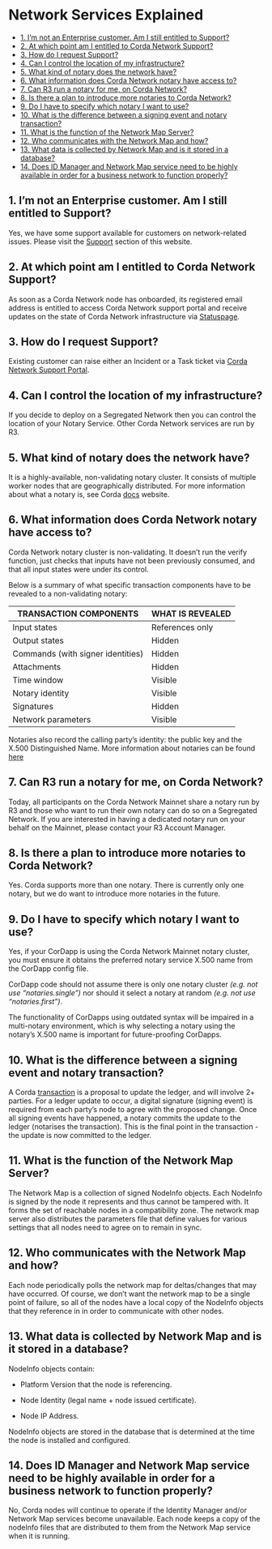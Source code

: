 # Network Services Explained

- [1. I’m not an Enterprise customer. Am I still entitled to Support?](#1-im-not-an-enterprise-customer-am-i-still-entitled-to-support)
- [2. At which point am I entitled to Corda Network Support?](#2-at-which-point-am-I-entitled-to-corda-network-support)
- [3. How do I request Support?](#3-how-do-i-request-support)
- [4. Can I control the location of my infrastructure?](#4-can-i-control-the-location-of-my-infrastructure)
- [5. What kind of notary does the network have?](#5-what-kind-of-notary-does-the-network-have)
- [6. What information does Corda Network notary have access to?](#6-what-information-does-corda-network-notary-have-access-to)
- [7. Can R3 run a notary for me, on Corda Network?](#7-can-r3-run-a-notary-for-me-on-corda-network)
- [8. Is there a plan to introduce more notaries to Corda Network?](#8-is-there-a-plan-to-introduce-more-notaries-to-corda-network)
- [9. Do I have to specify which notary I want to use?](#9-do-i-have-to-specify-which-notary-i-want-to-use)
- [10. What is the difference between a signing event and notary transaction?](#10-what-is-the-difference-between-a-signing-event-and-notary-transaction)
- [11. What is the function of the Network Map Server?](#11-what-is-the-function-of-the-network-map-server)
- [12. Who communicates with the Network Map and how?](#12-who-communicates-with-the-network-map-and-how)
- [13. What data is collected by Network Map and is it stored in a database?](#13-what-data-is-collected-by-network-map-and-is-it-stored-in-a-database)
- [14. Does ID Manager and Network Map service need to be highly available in order for a business network to function properly?](#14-does-id-manager-and-network-map-service-need-to-be-highly-available-in-order-for-a-business-network-to-function-properly)


## 1. I’m not an Enterprise customer. Am I still entitled to Support? 

Yes, we have some support available for customers on network-related issues. Please visit the [Support](https://corda.network/support/corda-network-support-service-handbook) section of this website.

## 2. At which point am I entitled to Corda Network Support? 

As soon as a Corda Network node has onboarded, its registered email address is entitled to access Corda Network support portal and receive updates on the state of Corda Network infrastructure via [Statuspage](https://corda-network.statuspage.io/access/login).

## 3. How do I request Support? 

Existing customer can raise either an Incident or a Task ticket via [Corda Network Support Portal](https://r3-cev.atlassian.net/servicedesk/customer/portal/7).


## 4. Can I control the location of my infrastructure? 

If you decide to deploy on a Segregated Network then you can control the location of your Notary Service. Other Corda Network services are run by R3.

## 5. What kind of notary does the network have?

It is a highly-available, non-validating notary cluster. It consists of multiple worker nodes that are geographically distributed. For more information about what a notary is, see Corda [docs](https://docs.r3.com/en/platform/corda/4.8/enterprise/notary/ha-notary-service-overview.html) website. 

## 6. What information does Corda Network notary have access to?

Corda Network notary cluster is non-validating. It doesn’t run the verify function, just checks that inputs have not been previously consumed, and that all input states were under its control. 

Below is a summary of what specific transaction components have to be revealed to a non-validating notary:

| TRANSACTION COMPONENTS            | WHAT IS REVEALED |
|-----------------------------------|------------------|
| Input states                      | References only  |
| Output states                     | Hidden           |
| Commands (with signer identities) | Hidden           |
| Attachments                       | Hidden           |
| Time window                       | Visible          |
| Notary identity                   | Visible          |
| Signatures                        | Hidden           |
| Network parameters                | Visible          |

Notaries also record the calling party’s identity: the public key and the X.500 Distinguished Name. More information about notaries can be found [here](https://docs.r3.com/en/platform/corda/4.8/open-source/key-concepts-notaries.html)

## 7. Can R3 run a notary for me, on Corda Network?

Today, all participants on the Corda Network Mainnet share a notary run by R3 and those who want to run their own notary can do so on a Segregated Network. If you are interested in having a dedicated notary run on your behalf on the Mainnet, please contact your R3 Account Manager.

## 8. Is there a plan to introduce more notaries to Corda Network?

Yes. Corda supports more than one notary. There is currently only one notary, but we do want to introduce more notaries in the future.

## 9. Do I have to specify which notary I want to use?

Yes, if your CorDapp is using the Corda Network Mainnet notary cluster, you must ensure it obtains the preferred notary service X.500 name from the CorDapp config file.

CorDapp code should not assume there is only one notary cluster *(e.g. not use “notaries.single”)* nor should it select a notary at random *(e.g. not use “notaries.first”)*.

The functionality of CorDapps using outdated syntax will be impaired in a multi-notary environment, which is why selecting a notary using the notary’s X.500 name is important for future-proofing CorDapps.

## 10. What is the difference between a signing event and notary transaction?  

A Corda [transaction](https://docs.r3.com/en/platform/corda/4.8/open-source/key-concepts-transactions.html) is a proposal to update the ledger, and will involve 2+ parties.  For a ledger update to occur, a digital signature (signing event) is required from each party’s node to agree with the proposed change. Once all signing events have happened, a notary commits the update to the ledger (notarises the transaction). This is the final point in the transaction - the update is now committed to the ledger.


## 11. What is the function of the Network Map Server?

The Network Map is a collection of signed NodeInfo objects. Each NodeInfo is signed by the node it represents and thus cannot be tampered with. It forms the set of reachable nodes in a compatibility zone. The network map server also distributes the parameters file that define values for various settings that all nodes need to agree on to remain in sync.

## 12. Who communicates with the Network Map and how?

Each node periodically polls the network map for deltas/changes that may have occurred. Of course, we don’t want the network map to be a single point of failure, so all of the nodes have a local copy of the NodeInfo objects that they reference in in order to communicate with other nodes.

## 13. What data is collected by Network Map and is it stored in a database?

NodeInfo objects contain:

- Platform Version that the node is referencing. 

- Node Identity (legal name + node issued certificate). 

- Node IP Address. 

NodeInfo objects are stored in the database that is determined at the time the node is installed and configured.


## 14. Does ID Manager and Network Map service need to be highly available in order for a business network to function properly? 

No, Corda nodes will continue to operate if the Identity Manager and/or Network Map services become unavailable. Each node keeps a copy of the nodeInfo files that are distributed to them from the Network Map service when it is running. 
